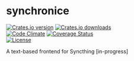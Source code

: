 # synchronice

[![Crates.io version](https://img.shields.io/crates/v/synchronice)](https://crates.io/crates/synchronice)
[![Crates.io downloads](https://img.shields.io/crates/d/synchronice)](https://crates.io/crates/synchronice)  
[![Code Climate](https://codeclimate.com/github/myTerminal/synchronice.png)](https://codeclimate.com/github/myTerminal/synchronice)
[![Coverage Status](https://img.shields.io/coveralls/myTerminal/synchronice.svg)](https://coveralls.io/r/myTerminal/synchronice?branch=master)  
[![License](https://img.shields.io/github/license/myTerminal/synchronice.svg)](https://opensource.org/licenses/MIT)

A text-based frontend for Syncthing [in-progress]
